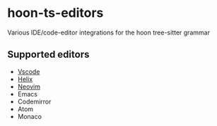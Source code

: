 # hoon-ts-editors
Various IDE/code-editor integrations for the hoon tree-sitter grammar

## Supported editors
- [Vscode](vscode/README.md)
- [Helix](helix/README.md)
- [Neovim](neovim/README.md)
- Emacs
- Codemirror
- Atom
- Monaco